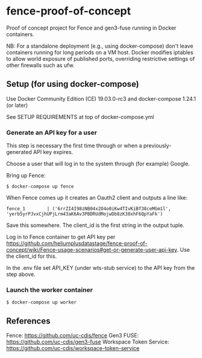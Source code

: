 # fence-proof-of-concept

Proof of concept project for Fence and gen3-fuse running in Docker containers.

NB: For a standalone deployment (e.g., using docker-compose) don't leave containers running for long periods on a VM host. Docker modifies iptables to allow world exposure of published ports, overriding restrictive settings of other firewalls such as ufw. 

## Setup (for using docker-compose)

Use Docker Community Edition (CE) 19.03.0-rc3 and docker-compose 1.24.1 (or later)

See SETUP REQUIREMENTS at top of docker-compose.yml

### Generate an API key for a user 

This step is necessary the first time through or when a previously-generated API key expires.

Choose a user that will log in to the system through (for example) Google.

Bring up Fence:
```
$ docker-compose up fence
```

When Fence comes up it creates an Oauth2 client and outputs a line like:
```
fence_1        | ('6rrZI4I98zNB04x2O4o0iKw4TIvKiBf38ceMGm1l', 'yerb5yrPJvxCjhUPjLrm43aK6Av3PBDRUdMojwDb8zK30xhF6QpYaFk') 
```

Save this somewhere. The client_id is the first string in the output tuple.

Log in to Fence container to get API key per https://github.com/heliumplusdatastage/fence-proof-of-concept/wiki/Fence-usage-scenarios#get-or-generate-user-api-key. Use the client_id for this.

In the .env file set API_KEY (under wts-stub service) to the API key from the step above.

### Launch the worker container
```
$ docker-compose up worker
```
## References

Fence: https://github.com/uc-cdis/fence
Gen3 FUSE: https://github.com/uc-cdis/gen3-fuse
Workspace Token Service: https://github.com/uc-cdis/workspace-token-service
